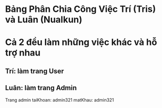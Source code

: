# Bảng Phân Chia Công Việc Trí (Tris) và Luân (Nualkun)

# Cả 2 đều làm những việc khác và hỗ trợ nhau

## Trí: làm trang User

## Luân: làm trang Admin

Trang admin taiKhoan: admin321 matKhau: admin321
